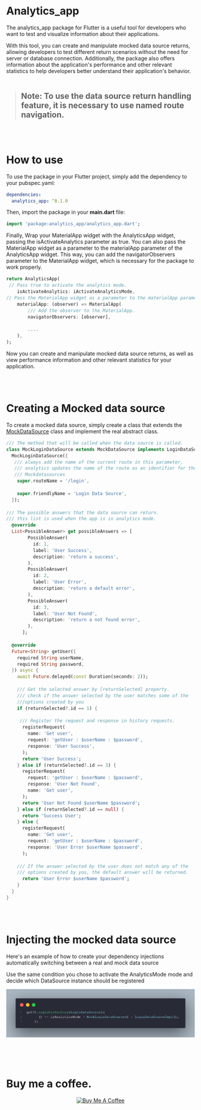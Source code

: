 # Analytics_app

The analytics_app package for Flutter is a useful tool for developers who want to test and visualize information about their applications.


With this tool, you can create and manipulate mocked data source returns, allowing developers to test different return scenarios without the need for server or database connection. Additionally, the package also offers information about the application's performance and other relevant statistics to help developers better understand their application's behavior.
<br>
<br>

>  ## Note: To use the data source return handling feature, it is necessary to use named route navigation.
<br>
<br>

#  How to use
To use the package in your Flutter project, simply add the dependency to your pubspec.yaml:

```yaml
dependencies:
  analytics_app: ^0.1.0
```


Then, import the package in your **main.dart** file:

```dart
import 'package:analytics_app/analytics_app.dart';
```

Finally, Wrap your MaterialApp widget with the AnalyticsApp widget, passing the isActivateAnalytics parameter as true. You can also pass the MaterialApp widget as a parameter to the materialApp parameter of the AnalyticsApp widget. This way, you can add the navigatorObservers parameter to the MaterialApp widget, which is necessary for the package to work properly.

```dart
return AnalyticsApp(
 // Pass true to activate the analytics mode.
    isActivateAnalytics: iActivateAnalyticsMode,
// Pass the MaterialApp widget as a parameter to the materialApp parameter and add the navigatorObservers parameter to the MaterialApp widget. 
    materialApp: (observer) => MaterialApp(
        /// Add the observer to the MaterialApp.
        navigatorObservers: [observer],

        ....
    ),
);

```

Now you can create and manipulate mocked data source returns, as well as view performance information and other relevant statistics for your application.
 
<br>
<br>

# Creating a Mocked data source
To create a mocked data source, simply create a class that extends the [MockDataSource](lib/src/mock_data_source.dart) class and implement the real abstract class.

```dart
/// The method that will be called when the data source is called.
class MockLoginDataSource extends MockDataSource implements LoginDataSource {
  MockLoginDataSource({
   /// always add the name of the current route in this parameter, 
   /// analytics updates the name of the route as an identifier for the  
   /// Mockdatasources
    super.routeName = '/login',

    super.friendlyName = 'Login Data Source',
  });

/// The possible answers that the data source can return.
/// this list is used when the app is in analytics mode.
  @override
  List<PossibleAnswer> get possibleAnswers => [
        PossibleAnswer(
          id: 1,
          label: 'User Success',
          description: 'return a success',
        ),
        PossibleAnswer(
          id: 2,
          label: 'User Error',
          description: 'return a default error',
        ),
        PossibleAnswer(
          id: 3,
          label: 'User Not Found',
          description: 'return a not found error',
        ),
      ];

  @override
  Future<String> getUser({
    required String userName,
    required String password,
  }) async {
    await Future.delayed(const Duration(seconds: 2));

    /// Get the selected answer by [returnSelected] property.
    /// check if the answer selected by the user matches some of the 
    ///options created by you
    if (returnSelected?.id == 1) {

     /// Register the request and response in history requests.   
      registerRequest(
        name: 'Get user',
        request: 'getUser : $userName : $password',
        response: 'User Success',
      );
      return 'User Success';
    } else if (returnSelected?.id == 3) {
      registerRequest(
        request: 'getUser : $userName : $password',
        response: 'User Not Found',
        name: 'Get user',
      );
      return 'User Not Found $userName $password';
    } else if (returnSelected?.id == null) {
      return 'Success User';
    } else {
      registerRequest(
        name: 'Get user',
        request: 'getUser : $userName : $password',
        response: 'User Error $userName $password',
      );

    /// If the answer selected by the user does not match any of the
    /// options created by you, the default answer will be returned.
      return 'User Error $userName $password';
    }
  }
}

```


<br>
<br>

# Injecting the mocked data source

Here's an example of how to create your dependency injections automatically switching between a real and mock data source

Use the same condition you chose to activate the AnalyticsMode mode and decide which DataSource instance should be registered

![Alt text](assets/inject_mock.png)


<br>
<br>
<br>

# Buy me a coffee.
<div align="center">
<a href="https://www.buymeacoffee.com/lucasmatheusdev" target="_blank"><img src="https://cdn.buymeacoffee.com/buttons/default-orange.png" alt="Buy Me A Coffee" style="height: 51px !important;width: 217px !important;" ></a>

